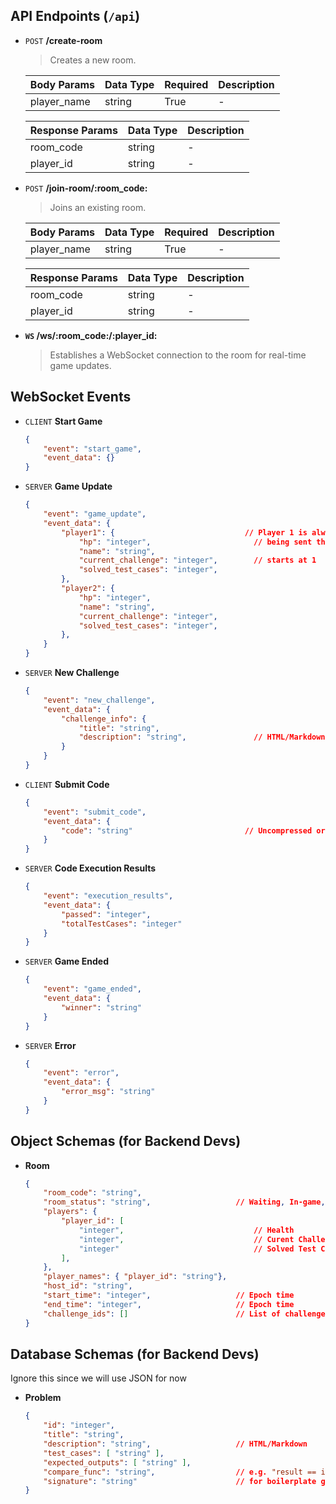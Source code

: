 ## API Endpoints (`/api`)

- `POST` **/create-room**
    
    > Creates a new room.
    > 
    
    | **Body Params** | **Data Type** | **Required** | **Description** |
    | --- | --- | --- | --- |
    | player_name | string | True | - |
    
    | **Response Params** | **Data Type** | **Description** |
    | --- | --- | --- |
    | room_code | string | - |
    | player_id | string | - |
    
- `POST` **/join-room/:room_code:**
    
    > Joins an existing room.
    > 
    
    | **Body Params** | **Data Type** | **Required** | **Description** |
    | --- | --- | --- | --- |
    | player_name | string | True | - |
    
    | **Response Params** | **Data Type** | **Description** |
    | --- | --- | --- |
    | room_code | string | - |
    | player_id | string | - |
    
- **`WS` /ws/:room_code:/:player_id:**
    
    > Establishes a WebSocket connection to the room for real-time game updates.
    > 
    

## WebSocket Events

- `CLIENT` **Start Game**
    
    ```json
    {
    	"event": "start_game",
    	"event_data": {}
    }
    ```
    
- `SERVER` **Game Update**
    
    ```json
    {
    	"event": "game_update",
    	"event_data": {
    		"player1": {                             // Player 1 is always the player
    			"hp": "integer",                       // being sent this event
    			"name": "string",
    			"current_challenge": "integer",        // starts at 1
    			"solved_test_cases": "integer",
    		},
    		"player2": {
    			"hp": "integer",
    			"name": "string",
    			"current_challenge": "integer",
    			"solved_test_cases": "integer",
    		},
    	}
    }
    ```
    
- `SERVER` **New Challenge**
    
    ```json
    {
    	"event": "new_challenge",
    	"event_data": {
    		"challenge_info": {
    			"title": "string",
    			"description": "string",               // HTML/Markdown			
    		}
    	}
    }
    ```
    
- `CLIENT` **Submit Code**
    
    ```json
    {
    	"event": "submit_code",
    	"event_data": {
    		"code": "string"                         // Uncompressed or Compressed 
    	}
    }
    ```
    
- `SERVER` **Code Execution Results**
    
    ```json
    {
    	"event": "execution_results",
    	"event_data": {
    		"passed": "integer",
    		"totalTestCases": "integer"
    	}
    }
    ```
    
- `SERVER` **Game Ended**
    
    ```json
    {
    	"event": "game_ended",
    	"event_data": {
    		"winner": "string"
    	}
    }
    ```
    
- `SERVER` **Error**
    
    ```json
    {
    	"event": "error",
    	"event_data": {
    		"error_msg": "string"
    	}
    }
    ```
    

## Object Schemas (for Backend Devs)

- **Room**
    
    ```json
    {
    	"room_code": "string",
    	"room_status": "string",                   // Waiting, In-game, Ended
    	"players": {
    		"player_id": [
    			"integer",                             // Health
    			"integer",                             // Curent Challenge Index
    			"integer"                              // Solved Test Cases
    		], 
    	},
    	"player_names": { "player_id": "string"},
    	"host_id": "string",
    	"start_time": "integer",                   // Epoch time
    	"end_time": "integer",                     // Epoch time
    	"challenge_ids": []                        // List of challenge indexes from the database
    }
    ```
    

## Database Schemas (for Backend Devs)

Ignore this since we will use JSON for now

- **Problem**
    
    ```json
    {
    	"id": "integer",
    	"title": "string",
    	"description": "string",                   // HTML/Markdown		
    	"test_cases": [ "string" ],                
    	"expected_outputs": [ "string" ],           
    	"compare_func": "string",                  // e.g. "result == int(expected)"
    	"signature": "string"                      // for boilerplate generation
    }
    ```